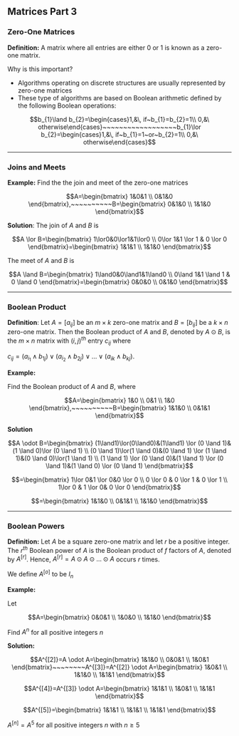 ## Matrices Part 3

### Zero-One Matrices

**Definition:** A matrix where all entries are either 0 or 1 is known as a zero-one matrix.

Why is this important?
- Algorithms operating on discrete structures are usually represented by zero-one matrices
- These type of algorithms are based on Boolean arithmetic defined by the following Boolean operations:

$$b_{1}\land b_{2}=\begin{cases}1,&\, if~b_{1}=b_{2}=1\\ 0,&\ otherwise\end{cases}~~~~~~~~~~~~~~~~~~b_{1}\lor b_{2}=\begin{cases}1,&\, if~b_{1}=1~or~b_{2}=1\\ 0,&\ otherwise\end{cases}$$

- - -
### Joins and Meets 

**Example:** Find the the join and meet of the zero-one matrices

$$A=\begin{bmatrix}
1&0&1 \\
0&1&0
\end{bmatrix},~~~~~~~~~~B=\begin{bmatrix}
0&1&0 \\
1&1&0
\end{bmatrix}$$

**Solution**: 
The join of $A$ and $B$ is

$$A \lor B=\begin{bmatrix}
1\lor0&0\lor1&1\lor0 \\
0\lor 1&1 \lor 1 & 0 \lor 0
\end{bmatrix}=\begin{bmatrix}
1&1&1 \\
1&1&0
\end{bmatrix}$$

The meet of $A$ and $B$ is

$$A \land B=\begin{bmatrix}
1\land0&0\land1&1\land0 \\
0\land 1&1 \land 1 & 0 \land 0
\end{bmatrix}=\begin{bmatrix}
0&0&0 \\
0&1&0
\end{bmatrix}$$

- - -

### Boolean Product

**Definition**: Let $A=[a_{ij}]$ be an $m \times k$ zero-one matrix and $B=[b_{ij}]$ be a $k \times n$ zero-one matrix. Then the Boolean product of $A$ and $B$, denoted by $A \odot B$, is the $m \times n$ matrix with $(i,j)^{th}$ entry $c_{ij}$ where

$c_{ij}=(a_{i_{1}}\land b_{1j})\lor(a_{i_{2}}\land b_{2j})\lor\dots \lor(a_{ik}\land b_{kj})$.

**Example:**

Find the Boolean product of $A$ and $B$, where

$$A=\begin{bmatrix}
1&0 \\
0&1 \\
1&0
\end{bmatrix},~~~~~~~~~~B=\begin{bmatrix}
1&1&0 \\
0&1&1
\end{bmatrix}$$

**Solution**

$$A \odot B=\begin{bmatrix}
(1\land1)\lor(0\land0)&(1\land1) \lor (0 \land 1)&(1 \land 0)\lor (0 \land 1) \\
(0 \land 1)\lor(1 \land 0)&(0 \land 1) \lor (1 \land 1)&(0 \land 0)\lor(1 \land 1) \\
(1 \land 1) \lor (0 \land 0)&(1 \land 1) \lor (0 \land 1)&(1 \land 0) \lor (0 \land 1)
\end{bmatrix}$$

$$=\begin{bmatrix}
1\lor 0&1 \lor 0&0 \lor 0 \\
0 \lor 0 & 0 \lor 1 & 0 \lor 1 \\
1\lor 0 & 1 \lor 0& 0 \lor 0
\end{bmatrix}$$

$$=\begin{bmatrix}
1&1&0 \\
0&1&1 \\
1&1&0
\end{bmatrix}$$

- - -

### Boolean Powers

**Definition:** Let $A$ be a square zero-one matrix and let $r$ be a positive integer. The $r^{th}$ Boolean power of $A$ is the Boolean product of $f$ factors of $A$, denoted by $A^{[r]}$. Hence, $A^{[r]}=A \odot A \odot \dots \odot A$ occurs $r$ times. 

We define $A^{[o]}$ to be $I_{n}$

**Example:** 

Let

$$A=\begin{bmatrix}
0&0&1 \\
1&0&0 \\
1&1&0
\end{bmatrix}$$

Find $A^n$ for all positive integers $n$

**Solution:**

$$A^{[2]}=A \odot A=\begin{bmatrix}
1&1&0 \\
0&0&1 \\
1&0&1
\end{bmatrix}~~~~~~~~A^{[3]}=A^{[2]} \odot A=\begin{bmatrix}
1&0&1 \\
1&1&0 \\
1&1&1
\end{bmatrix}$$

$$A^{[4]}=A^{[3]} \odot A=\begin{bmatrix}
1&1&1 \\
1&0&1 \\
1&1&1
\end{bmatrix}$$

$$A^{[5]}=\begin{bmatrix}
1&1&1 \\
1&1&1 \\
1&1&1
\end{bmatrix}$$

$A^{[n]}=A^5$ for all positive integers $n$ with $n\geq 5$
